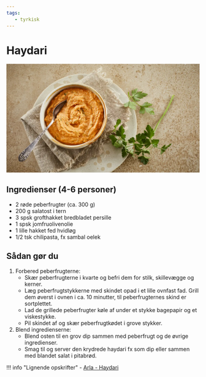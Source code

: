 ```yaml
---
tags:
   - tyrkisk
---
```


# Haydari

![alt text](../../attachments/haydari.png)

## Ingredienser (4-6 personer)
- 2 røde peberfrugter (ca. 300 g)
- 200 g salatost i tern
- 3 spsk grofthakket bredbladet persille
- 1 spsk jomfruolivenolie
- 1 lille hakket fed hvidløg
- 1/2 tsk chilipasta, fx sambal oelek

## Sådan gør du

1. Forbered peberfrugterne:
    - Skær peberfrugterne i kvarte og befri dem for stilk, skillevægge og kerner.
    - Læg peberfrugtstykkerne med skindet opad i et lille ovnfast fad. Grill dem øverst i ovnen i ca. 10 minutter, til peberfrugternes skind er sortplettet.
    - Lad de grillede peberfrugter køle af under et stykke bagepapir og et viskestykke.
    - Pil skindet af og skær peberfrugtkødet i grove stykker.
2. Blend ingredienserne:
    - Blend osten til en grov dip sammen med peberfrugt og de øvrige ingredienser.
    - Smag til og server den krydrede haydari fx som dip eller sammen med blandet salat i pitabrød.

!!! info "Lignende opskrifter"
    - [Arla - Haydari](https://www.arla.dk/opskrifter/haydari---tyrkisk-inspireret-dip/)

